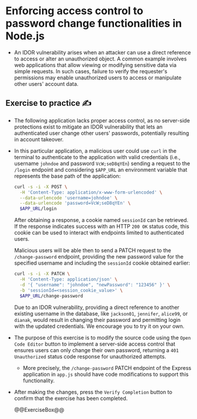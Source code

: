 # Enforcing access control to password change functionalities in Node.js

* An IDOR vulnerability arises when an attacker can use a direct reference to access or alter an unauthorized object. A common example involves web applications that allow viewing or modifying sensitive data via simple requests. In such cases, failure to verify the requester's permissions may enable unauthorized users to access or manipulate other users' account data.

## Exercise to practice :writing_hand:

* The following application lacks proper access control, as no server-side protections exist to mitigate an IDOR vulnerability that lets an authenticated user change other users' passwords, potentially resulting in account takeover.
* In this particular application, a malicious user could use `curl` in the terminal to authenticate to the application with valid credentials (i.e., username `johndoe` and password `VcW;seD8qYEn`) sending a request to the `/login` endpoint and considering `$APP_URL` an environment variable that represents the base path of the application:

  ```bash
  curl -s -i -X POST \
    -H 'Content-Type: application/x-www-form-urlencoded' \
    --data-urlencode 'username=johndoe' \
    --data-urlencode 'password=VcW;seD8qYEn' \
    $APP_URL/login
  ```

  After obtaining a response, a cookie named `sessionId` can be retrieved. If the response indicates success with an HTTP `200 OK` status code, this cookie can be used to interact with endpoints limited to authenticated users.

  Malicious users will be able then to send a PATCH request to the `/change-password` endpoint, providing the new password value for the specified username and including the `sessionId` cookie obtained earlier:

    ```bash
    curl -s -i -X PATCH \
      -H 'Content-Type: application/json' \
      -d '{ "username": "johndoe", "newPassword": "123456" }' \
      -b 'sessionId=<session_cookie_value>' \
      $APP_URL/change-password
    ```

  Due to an IDOR vulnerability, providing a direct reference to another existing username in the database, like `jackson01`, `jennifer`, `alice99`, or `dianak`, would result in changing their password and permitting login with the updated credentials. We encourage you to try it on your own.
* The purpose of this exercise is to modify the source code using the `Open Code Editor` button to implement a server-side access control that ensures users can only change their own password, returning a `401 Unauthorized` status code response for unauthorized attempts.
  * More precisely, the `/change-password` PATCH endpoint of the Express application in `app.js` should have code modifications to support this functionality.
* After making the changes, press the `Verify Completion` button to confirm that the exercise has been completed.

  @@ExerciseBox@@

